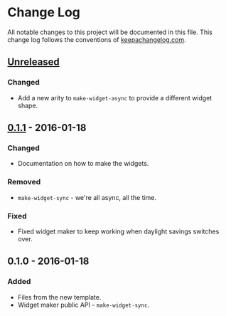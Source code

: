 # Change Log
All notable changes to this project will be documented in this file. This change log follows the conventions of [keepachangelog.com](http://keepachangelog.com/).

## [Unreleased][unreleased]
### Changed
- Add a new arity to `make-widget-async` to provide a different widget shape.

## [0.1.1] - 2016-01-18
### Changed
- Documentation on how to make the widgets.

### Removed
- `make-widget-sync` - we're all async, all the time.

### Fixed
- Fixed widget maker to keep working when daylight savings switches over.

## 0.1.0 - 2016-01-18
### Added
- Files from the new template.
- Widget maker public API - `make-widget-sync`.

[unreleased]: https://github.com/your-name/guessnumber/compare/0.1.1...HEAD
[0.1.1]: https://github.com/your-name/guessnumber/compare/0.1.0...0.1.1
